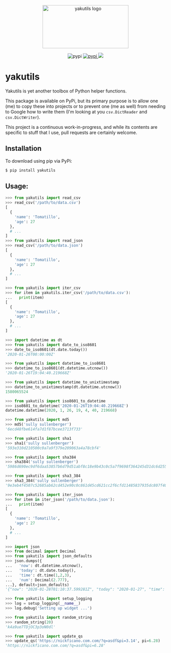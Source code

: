 <div align="center">
  <p>
    <img src="https://assets.nickficano.com/gh-yakutils.min.svg" width="270" height="135" alt="yakutils logo" />
  </p>
<p align="center">
  <img src="https://img.shields.io/pypi/v/yakutils.svg" alt="pypi">
  <a href="https://pypi.org/project/yakutils/">
    <img src="https://img.shields.io/pypi/dm/yakutils.svg" alt="pypi">
  </a>
  <a href="https://pypi.python.org/pypi/yakutils/">
    <img src="https://img.shields.io/pypi/pyversions/yakutils.svg" />
  </a>
</p>
</div>

# yakutils

Yakutils is yet another toolbox of Python helper functions.

This package is available on PyPi, but its primary purpose is to allow one (me) to copy these into projects or to prevent one (me as well) from needing to Google how to write them (I'm looking at you ``csv.DictReader`` and ``csv.DictWriter``).

This project is a continuous work-in-progress, and while its contents are specific to stuff that I use, pull requests are certainly welcome.

## Installation

To download using pip via PyPi:

```bash
$ pip install yakutils
```

## Usage:

```python
>>> from yakutils import read_csv
>>> read_csv('/path/to/data.csv')
[
  {
    'name': 'Tomatillo',
    'age': 27
  },
  # ...
]
>>> from yakutils import read_json
>>> read_csv('/path/to/data.json')
[
  {
    'name': 'Tomatillo',
    'age': 27
  },
  # ...
]

>>> from yakutils import iter_csv
>>> for item in yakutils.iter_csv('/path/to/data.csv'):
...   print(item)
[
  {
    'name': 'Tomatillo',
    'age': 27
  },
  # ...
]

>>> import datetime as dt
>>> from yakutils import date_to_iso8601
>>> date_to_iso8601(dt.date.today())
'2020-01-26T00:00:00Z'

>>> from yakutils import datetime_to_iso8601
>>> datetime_to_iso8601(dt.datetime.utcnow())
'2020-01-26T19:04:40.219668Z'

>>> from yakutils import datetime_to_unixtimestamp
>>> datetime_to_unixtimestamp(dt.datetime.utcnow())
1580065524

>>> from yakutils import iso8601_to_datetime
>>> iso8601_to_datetime('2020-01-26T19:04:40.219668Z')
datetime.datetime(2020, 1, 26, 19, 4, 40, 219668)

>>> from yakutils import md5
>>> md5('sully sullenberger')
'6ecd48fbe614fa7d1f87bcee3713f733'

>>> from yakutils import sha1
>>> sha1('sully sullenberger')
'593e310d210500c0a7a9f379e209063a4a78cbf4'

>>> from yakutils import sha384
>>> sha384('sully sullenberger')
'5986d690ec9df6daa53857b6d79d51abf8c18e9b43c0c5a7f9698f364245d31dc6d2558e01e225cc0d120cfda52646f8'

>>> from yakutils import sha3_384
>>> sha3_384('sully sullenberger')
'9e3eb4f4507c52685ab62cd452e90c0c861d45cd621cc2f6cfd11485837935dc807f40fbfce32c61c9102b0b3cb6de8c'

>>> from yakutils import iter_json
>>> for item in iter_json('/path/to/data.json'):
...   print(item)
[
  {
    'name': 'Tomatillo',
    'age': 27
  },
  # ...
]

>>> import json
>>> from decimal import Decimal
>>> from yakutils import json_defaults
>>> json.dumps({
...   'now': dt.datetime.utcnow(),
...   'today': dt.date.today(),
...   'time': dt.time(1,2,3),
...   'num': Decimal(2.777),
...}, default=json_defaults)
'{"now": "2020-01-28T01:10:37.599281Z", "today": "2020-01-27", "time": "01:02:03", "num": 2.777}'

>>> from yakutils import setup_logging
>>> log = setup_logging(__name__)
>>> log.debug('Setting up widget ...')

>>> from yakutils import random_string
>>> random_string(20)
'k4a9ue7TDjOC3p3oN0dl'

>>> from yakutils import update_qs
>>> update_qs('https://nickficano.com.com/?q=asdf&pi=3.14', pi=6.28)
'https://nickficano.com.com/?q=asdf&pi=6.28'
```
